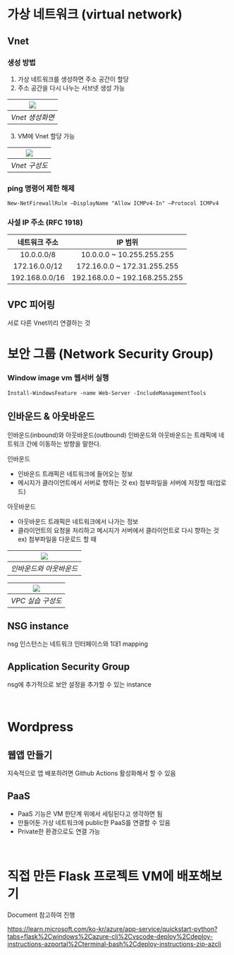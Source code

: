 # 가상 네트워크 (virtual network)
## Vnet
### 생성 방법
1. 가상 네트워크를 생성하면 주소 공간이 할당
2. 주소 공간을 다시 나누는 서브넷 생성 가능

|![](https://user-images.githubusercontent.com/28096454/213591077-03bdacee-4ce1-48d9-acf1-1838cb8ca408.png)|
|:---:|
|*Vnet 생성화면*|

3. VM에 Vnet 할당 가능

|![](https://user-images.githubusercontent.com/28096454/213597879-6f7e274d-ddd2-4dee-be7a-5a6b866fa167.png)|
|:---:|
|*Vnet 구성도*|

### ping 명령어 제한 해제
~~~
New-NetFirewallRule –DisplayName "Allow ICMPv4-In" –Protocol ICMPv4
~~~

### 사설 IP 주소 (RFC 1918)

|네트워크 주소|IP 범위|
|:---:|:---:|
|10.0.0.0/8|10.0.0.0 ~ 10.255.255.255|
|172.16.0.0/12|172.16.0.0 ~ 172.31.255.255|
|192.168.0.0/16|192.168.0.0 ~ 192.168.255.255|

## VPC 피어링
서로 다른 Vnet끼리 연결하는 것

# 보안 그룹 (Network Security Group)

### Window image vm 웹서버 실행
~~~
Install-WindowsFeature -name Web-Server -IncludeManagementTools
~~~

## 인바운드 & 아웃바운드
인바운드(inbound)와 아웃바운드(outbound)
인바운드와 아웃바운드는 트래픽에 네트워크 간에 이동하는 방향을 말한다.

인바운드
- 인바운드 트래픽은 네트워크에 들어오는 정보
- 메시지가 클라이언트에서 서버로 향하는 것
ex) 첨부파일을 서버에 저장할 때(업로드)

아웃바운드
- 아웃바운드 트래픽은 네트워크에서 나가는 정보
- 클라이언트의 요청을 처리하고 메시지가 서버에서 클라이언트로 다시 향하는 것
ex) 첨부파일을 다운로드 할 때

|![](https://user-images.githubusercontent.com/28096454/213602687-1450e047-0785-41f1-ae7c-e2c25f6cae8d.png)|
|:---:|
|*인바운드와 아웃바운드*|


|![](https://user-images.githubusercontent.com/28096454/213606727-fe3f2948-0d5a-4bb3-a807-186a241ed079.png)|
|:---:|
|*VPC 실습 구성도*|

## NSG instance
nsg 인스턴스는 네트워크 인터페이스와 1대1 mapping

## Application Security Group
nsg에 추가적으로 보안 설정을 추가할 수 있는 instance


<br>

# Wordpress

## 웹앱 만들기
지속적으로 앱 배포하려면 Github Actions 활성화해서 할 수 있음

## PaaS
- PaaS 기능은 VM 한단계 위에서 세팅된다고 생각하면 됨
- 만들어둔 가상 네트워크에 public한 PaaS를 연결할 수 있음
- Private한 환경으로도 연결 가능

<br>

# 직접 만든 Flask 프로젝트 VM에 배포해보기
Document 참고하여 진행 

https://learn.microsoft.com/ko-kr/azure/app-service/quickstart-python?tabs=flask%2Cwindows%2Cazure-cli%2Cvscode-deploy%2Cdeploy-instructions-azportal%2Cterminal-bash%2Cdeploy-instructions-zip-azcli
